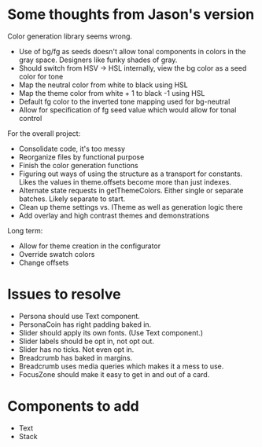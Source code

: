 # Some thoughts from Jason's version

Color generation library seems wrong.
* Use of bg/fg as seeds doesn't allow tonal components in colors in the gray space.  Designers like funky shades of gray.
* Should switch from HSV -> HSL internally, view the bg color as a seed color for tone
* Map the neutral color from white to black using HSL
* Map the theme color from white + 1 to black -1 using HSL
* Default fg color to the inverted tone mapping used for bg-neutral
* Allow for specification of fg seed value which would allow for tonal control

For the overall project:
* Consolidate code, it's too messy
* Reorganize files by functional purpose
* Finish the color generation functions
* Figuring out ways of using the structure as a transport for constants.  Likes the values in theme.offsets become more than just indexes.
* Alternate state requests in getThemeColors.  Either single or separate batches.  Likely separate to start.
* Clean up theme settings vs. ITheme as well as generation logic there
* Add overlay and high contrast themes and demonstrations

Long term:
* Allow for theme creation in the configurator
* Override swatch colors
* Change offsets 

# Issues to resolve

* Persona should use Text component.
* PersonaCoin has right padding baked in.
* Slider should apply its own fonts. (Use Text component.)
* Slider labels should be opt in, not opt out.
* Slider has no ticks. Not even opt in.
* Breadcrumb has baked in margins.
* Breadcrumb uses media queries which makes it a mess to use.
* FocusZone should make it easy to get in and out of a card.

# Components to add

* Text
* Stack

